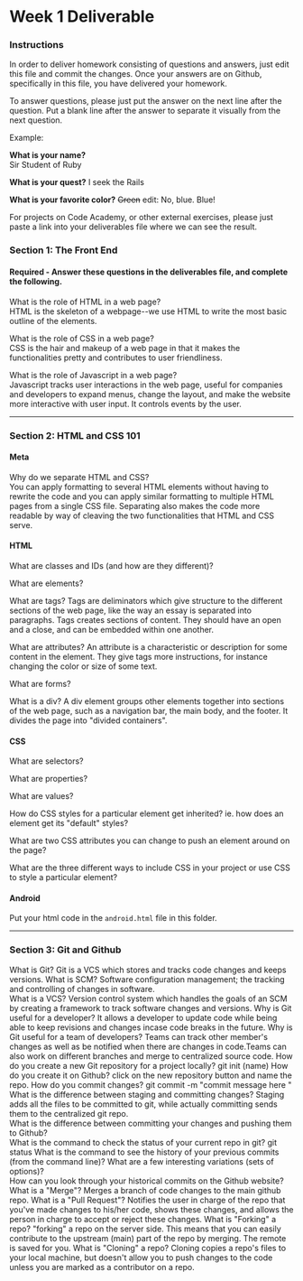 # Week 1 Deliverable  

### Instructions  

In order to deliver homework consisting of questions and answers, just edit this file and commit the changes.  Once your answers are on Github, specifically in this file, you have delivered your homework.  
  
To answer questions, please just put the answer on the next line after the question.  Put a blank line after the answer to separate it visually from the next question.  

Example:  

**What is your name?**  
Sir Student of Ruby

**What is your quest?**
I seek the Rails  

**What is your favorite color?**
~~Green~~ edit:  No, blue.  Blue!  

For projects on Code Academy, or other external exercises, please just paste a link into your deliverables file where we can see the result.  

### Section 1: The Front End
#### Required - Answer these questions in the deliverables file, and complete the following. 
What is the role of HTML in a web page?  
HTML is the skeleton of a webpage--we use HTML to write the most basic outline of the elements.

What is the role of CSS in a web page?  
CSS is the hair and makeup of a web page in that it makes the functionalities pretty and contributes to user friendliness.

What is the role of Javascript in a web page?  
Javascript tracks user interactions in the web page, useful for companies and developers to expand menus, change the layout, and make the website more interactive with user input. It controls events by the user.

---

### Section 2: HTML and CSS 101

#### Meta
Why do we separate HTML and CSS?  
You can apply formatting to several HTML elements without having to rewrite the code and you can apply similar formatting to multiple HTML pages from a single CSS file. Separating also makes the code more readable by way of cleaving the two functionalities that HTML and CSS serve.

#### HTML
What are classes and IDs (and how are they different)?  


What are elements?  


What are tags?
Tags are deliminators which give structure to the different sections of the web page, like the way an essay is separated into paragraphs. Tags creates sections of content. They should have an open and a close, and can be embedded within one another.

What are attributes? 
An attribute is a characteristic or description for some content in the element. They give tags more instructions, for instance changing the color or size of some text.

What are forms? 


What is a div?
A div element groups other elements together into sections of the web page, such as a navigation bar, the main body, and the footer. It divides the page into "divided containers".

#### CSS
What are selectors?  


What are properties? 


What are values? 


How do CSS styles for a particular element get inherited? ie. how does an element get its "default" styles?


What are two CSS attributes you can change to push an element around on the page?  


What are the three different ways to include CSS in your project or use CSS to style a particular element?  


#### Android
Put your html code in the `android.html` file in this folder.

---
### Section 3: Git and Github  
What is Git?  Git is a VCS which stores and tracks code changes and keeps versions. 
What is SCM? Software configuration management; the tracking and controlling of changes in software.  
What is a VCS?  Version control system which handles the goals of an SCM by creating a framework to track software changes and versions. 
Why is Git useful for a developer?  It allows a developer to update code while being able to keep revisions and changes incase code breaks in the future.
Why is Git useful for a team of developers?  Teams can track other member's changes as well as be notified when there are changes in code.Teams can also work on different branches and merge to centralized source code.
How do you create a new Git repository for a project locally?  git init (name)
How do you create it on Github?  click on the new repository button and name the repo.
How do you commit changes?  git commit -m "commit message here "
What is the difference between staging and committing changes? Staging adds all the files to be committed to git, while actually committing sends them to the centralized git repo.  
What is the difference between committing your changes and pushing them to Github?  
What is the command to check the status of your current repo in git? git status 
What is the command to see the history of your previous commits (from the command line)?  What are a few interesting variations (sets of options)?  
How can you look through your historical commits on the Github website?  
What is a "Merge"? Merges a branch of code changes to the main github repo. 
What is a "Pull Request"? Notifies the user in charge of the repo that you've made changes to his/her code, shows these changes, and allows the person in charge to accept or reject these changes.
What is "Forking" a repo?  "forking" a repo on the server side. This means that you can easily contribute to the upstream (main) part of the repo by merging. The remote is saved for you.
What is "Cloning" a repo?  Cloning copies a repo's files to your local machine, but doesn't allow you to push changes to the code unless you are marked as a contributor on a repo.
